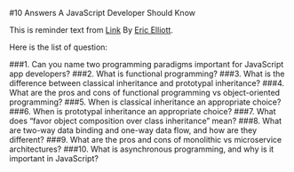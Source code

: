 #10 Answers A JavaScript Developer Should Know 

This is reminder text from [Link](https://medium.com/javascript-scene/10-interview-questions-every-javascript-developer-should-know-6fa6bdf5ad95#.qf0bna6ny) By [Eric Elliott](https://medium.com/@_ericelliott). 

Here is the list of question:

###1. Can you name two programming paradigms important for JavaScript app developers?
###2. What is functional programming?
###3. What is the difference between classical inheritance and prototypal inheritance?
###4. What are the pros and cons of functional programming vs object-oriented programming?
###5. When is classical inheritance an appropriate choice?
###6. When is prototypal inheritance an appropriate choice?
###7. What does “favor object composition over class inheritance” mean?
###8. What are two-way data binding and one-way data flow, and how are they different?
###9. What are the pros and cons of monolithic vs microservice architectures?
###10. What is asynchronous programming, and why is it important in JavaScript?
